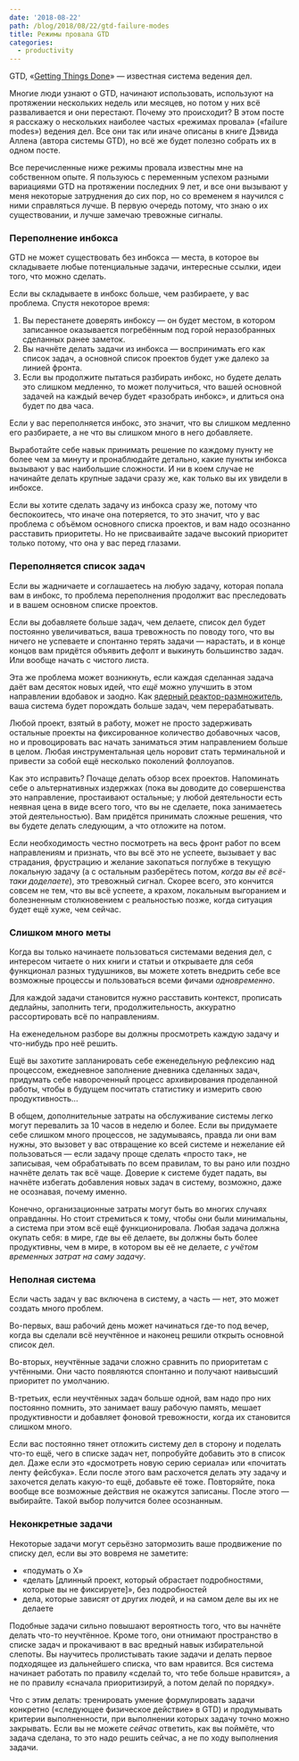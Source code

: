 ```yaml
---
date: '2018-08-22'
path: /blog/2018/08/22/gtd-failure-modes
title: Режимы провала GTD
categories:
  - productivity
---
```


GTD, «[Getting Things Done](https://ru.wikipedia.org/wiki/Getting_Things_Done)» — известная система ведения дел.

Многие люди узнают о GTD, начинают использовать, используют на протяжении нескольких недель или месяцев, но потом у них всё разваливается и они перестают. Почему это происходит? В этом посте я расскажу о нескольких наиболее частых «режимах провала» («failure modes») ведения дел. Все они так или иначе описаны в книге Дэвида Аллена (автора системы GTD), но всё же будет полезно собрать их в одном посте.

Все перечисленные ниже режимы провала известны мне на собственном опыте. Я пользуюсь с переменным успехом разными вариациями GTD на протяжении последних 9 лет, и все они вызывают у меня некоторые затруднения до сих пор, но со временем я научился с ними справляться лучше. В первую очередь потому, что знаю о их существовании, и лучше замечаю тревожные сигналы.

### Переполнение инбокса

GTD не может существовать без инбокса — места, в которое вы складываете любые потенциальные задачи, интересные ссылки, идеи того, что можно сделать.

Если вы складываете в инбокс больше, чем разбираете, у вас проблема. Спустя некоторое время:

1. Вы перестанете доверять инбоксу — он будет местом, в котором записанное оказывается погребённым под горой неразобранных сделанных ранее заметок.
2. Вы начнёте делать задачи из инбокса — воспринимать его как список задач, а основной список проектов будет уже далеко за линией фронта.
3. Если вы продолжите пытаться разбирать инбокс, но будете делать это слишком медленно, то может получиться, что вашей основной задачей на каждый вечер будет «разобрать инбокс», и длиться она будет по два часа.

Если у вас переполняется инбокс, это значит, что вы слишком медленно его разбираете, а не что вы слишком много в него добавляете.

Выработайте себе навык принимать решение по каждому пункту не более чем за минуту и пронаблюдайте детально, какие пункты инбокса вызывают у вас наибольшие сложности. И ни в коем случае не начинайте делать крупные задачи сразу же, как только вы их увидели в инбоксе.

Если вы хотите сделать задачу из инбокса сразу же, потому что беспокоитесь, что иначе она потеряется, то это значит, что у вас проблема с объёмом основного списка проектов, и вам надо осознанно расставить приоритеты. Но не присваивайте задаче высокий приоритет только потому, что она у вас перед глазами.

### Переполняется список задач

Если вы жадничаете и соглашаетесь на любую задачу, которая попала вам в инбокс, то проблема переполнения продолжит вас преследовать и в вашем основном списке проектов.

Если вы добавляете больше задач, чем делаете, список дел будет постоянно увеличиваться, ваша тревожность по поводу того, что вы ничего не успеваете и спонтанно терять задачи — нарастать, и в конце концов вам придётся объявить дефолт и выкинуть большинство задач. Или вообще начать с чистого листа.

Эта же проблема может возникнуть, если каждая сделанная задача даёт вам десяток новых идей, что _ещё_ можно улучшить в этом направлении вдобавок и заодно. Как [ядерный реактор-размножитель](https://ru.wikipedia.org/wiki/Реактор-размножитель), ваша система будет порождать больше задач, чем перерабатывать.

Любой проект, взятый в работу, может не просто задерживать остальные проекты на фиксированное количество добавочных часов, но и провоцировать вас начать заниматься этим направлением больше в целом. Любая инструментальная цель норовит стать терминальной и привести за собой ещё несколько поколений фоллоуапов.

Как это исправить? Почаще делать обзор всех проектов. Напоминать себе о альтернативных издержках (пока вы доводите до совершенства это направление, простаивают остальные; у любой деятельности есть неявная цена в виде всего того, что вы не сделаете, пока занимаетесь этой деятельностью). Вам придётся принимать сложные решения, что вы будете делать следующим, а что отложите на потом.

Если необходимость честно посмотреть на весь фронт работ по всем направлениям и признать, что вы всё это не успеете, вызывает у вас страдания, фрустрацию и желание закопаться поглубже в текущую локальную задачу (а с остальным разберётесь потом, _когда вы её всё-таки доделаете_), это тревожный сигнал. Скорее всего, это кончится совсем не тем, что вы всё успеете, а крахом, локальным выгоранием и болезненным столкновением с реальностью позже, когда ситуация будет ещё хуже, чем сейчас.

### Слишком много меты

Когда вы только начинаете пользоваться системами ведения дел, с интересом читаете о них книги и статьи и открываете для себя функционал разных тудушников, вы можете хотеть внедрить себе все возможные процессы и пользоваться всеми фичами _одновременно_.

Для каждой задачи становится нужно расставить контекст, прописать дедлайны, заполнить теги, продолжительность, аккуратно рассортировать всё по направлениям.

На еженедельном разборе вы должны просмотреть каждую задачу и что-нибудь про неё решить.

Ещё вы захотите запланировать себе еженедельную рефлексию над процессом, ежедневное заполнение дневника сделанных задач, придумать себе навороченный процесс архивирования проделанной работы, чтобы в будущем посчитать статистику и измерить свою продуктивность...

В общем, дополнительные затраты на обслуживание системы легко могут перевалить за 10 часов в неделю и более. Если вы придумаете себе слишком много процессов, не задумываясь, правда ли они вам нужны, это вызовет у вас отвращение ко всей системе и нежелание ей пользоваться — если задачу проще сделать «просто так», не записывая, чем обрабатывать по всем правилам, то вы рано или поздно начнёте делать так всё чаще. Доверие к системе будет падать, вы начнёте избегать добавления новых задач в систему, возможно, даже не осознавая, почему именно.

Конечно, организационные затраты могут быть во многих случаях оправданны. Но стоит стремиться к тому, чтобы они были минимальны, а система при этом всё ещё функционировала. Любая задача должна окупать себя: в мире, где вы её делаете, вы должны быть более продуктивны, чем в мире, в котором вы её не делаете, _с учётом временных затрат на саму задачу_.

### Неполная система

Если часть задач у вас включена в систему, а часть — нет, это может создать много проблем.

Во-первых, ваш рабочий день может начинаться где-то под вечер, когда вы сделали всё неучтённое и наконец решили открыть основной список дел.

Во-вторых, неучтённые задачи сложно сравнить по приоритетам с учтёнными. Они часто появляются спонтанно и получают наивысший приоритет по умолчанию.

В-третьих, если неучтённых задач больше одной, вам надо про них постоянно помнить, это занимает вашу рабочую память, мешает продуктивности и добавляет фоновой тревожности, когда их становится слишком много.

Если вас постоянно тянет отложить систему дел в сторону и поделать что-то ещё, чего в списке задач нет, попробуйте добавить это в список дел. Даже если это «досмотреть новую серию сериала» или «почитать ленту фейсбука». Если после этого вам расхочется делать эту задачу и захочется делать какую-то ещё, добавьте её тоже. Повторяйте, пока вообще все возможные действия не окажутся записаны. После этого — выбирайте. Такой выбор получится более осознанным.

### Неконкретные задачи

Некоторые задачи могут серьёзно затормозить ваше продвижение по списку дел, если вы это вовремя не заметите:

- «подумать о X»
- «делать [длинный проект, который обрастает подробностями, которые вы не фиксируете]», без подробностей
- дела, которые зависят от других людей, и на самом деле вы их не делаете

Подобные задачи сильно повышают вероятность того, что вы начнёте делать что-то неучтённое. Кроме того, они отнимают пространство в списке задач и прокачивают в вас вредный навык избирательной слепоты. Вы научитесь пролистывать такие задачи и делать первое подходящее из дальнейшего списка, что вам нравится. Вся система начинает работать по правилу «сделай то, что тебе больше нравится», а не по правилу «сначала приоритизируй, а потом делай по порядку».

Что с этим делать: тренировать умение формулировать задачи конкретно («следующее физическое действие» в GTD) и продумывать критерии выполненности, при выполнении которых задачу точно можно закрывать. Если вы не можете _сейчас_ ответить, как вы поймёте, что задача сделана, то это надо решить сейчас, а не по ходу выполнения задачи.
